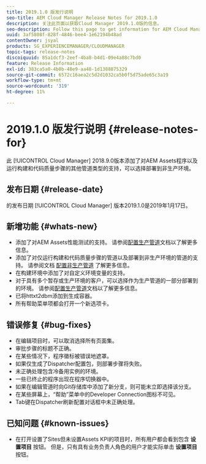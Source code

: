 ```yaml
---
title: 2019.1.0 版发行说明
seo-title: AEM Cloud Manager Release Notes for 2019.1.0
description: 关注此页面以获取Cloud Manager 2019.1.0版的信息。
seo-description: Follow this page to get information for AEM Cloud Manager Release 2019.1.0.
uuid: 3af5808f-828f-4846-bee4-1e62194b48ad
contentOwner: jsyal
products: SG_EXPERIENCEMANAGER/CLOUDMANAGER
topic-tags: release-notes
discoiquuid: 85a1dcf3-2eef-4ba8-b4d1-09e4a88c7bd0
feature: Release Information
exl-id: 383ca5a0-4b0b-48e9-aa48-1d1388875329
source-git-commit: 6572c16aea2c5d2d1032ca5b0f5d75ade65c3a19
workflow-type: tm+mt
source-wordcount: '319'
ht-degree: 11%

---
```


# 2019.1.0 版发行说明 {#release-notes-for}

此 [!UICONTROL Cloud Manager] 2018.9.0版本添加了对AEM Assets程序以及运行构建和代码质量步骤的其他管道类型的支持，可以选择部署到非生产环境。

## 发布日期 {#release-date}

的发布日期 [!UICONTROL Cloud Manager] 版本2019.1.0是2019年1月17日。

## 新增功能 {#whats-new}

* 添加了对AEM Assets性能测试的支持。 请参阅[配置生产管道](/help/using/production-pipelines.md)文档以了解更多信息。
* 添加了对仅运行构建和代码质量步骤的管道以及部署到非生产环境的管道的支持。 请参阅文档 [配置非生产管道](/help/using/non-production-pipelines.md) 了解更多信息。
* 在构建环境中添加了对自定义环境变量的支持。
* 对于具有多个暂存或生产环境的客户，可以选择作为生产管道的一部分部署到的环境。 请参阅[配置生产管道](/help/using/production-pipelines.md)文档以了解更多信息。
* 已将httxt2dbm添加到生成容器。
* 所有帮助菜单项都会打开一个新选项卡。

## 错误修复 {#bug-fixes}

* 在编辑项目时，可以取消选择所有页面集。
* 审批步骤的标题不正确。
* 在某些情况下，程序徽标被错误地遮罩。
* 如果仅生成了Dispatcher配置包，则部署步骤将失败。
* 未正确处理包含冷备用实例的环境。
* 一些已终止的程序出现在程序切换器中。
* 如果在编辑管道时向Git存储库中添加了新分支，则可能未立即选择该分支。
* 在某些屏幕上，“帮助”菜单中的Developer Connection图标不可见。
* Tab键在Dispatcher刷新配置对话框中未正确处理。

## 已知问题 {#known-issues}

* 在打开设置了Sites但未设置Assets KPI的项目时，所有用户都会看到包含 **设置项目** 按钮。 但是，只有具有业务负责人角色的用户才能实际单击 **设置项目** 按钮。
